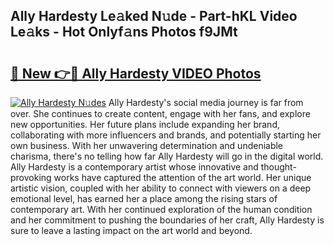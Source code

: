 ## Ally Hardesty Le𝚊ked N𝚞de - Part-hKL Video Le𝚊ks - Hot Onlyf𝚊ns Photos f9JMt

# <h2><a href="http://ac17558.deff.icu/?id=Ally+Hardesty">🔗 New 👉🔴 Ally Hardesty VIDEO Photos</a></h2>

[![Ally Hardesty N𝚞des](https://i.imgur.com/rIISA9y.gif)](http://ac17558.deff.icu/?id=Ally+Hardesty)
Ally Hardesty's social media journey is far from over. She continues to create content, engage with her fans, and explore new opportunities. Her future plans include expanding her brand, collaborating with more influencers and brands, and potentially starting her own business. With her unwavering determination and undeniable charisma, there's no telling how far Ally Hardesty will go in the digital world. Ally Hardesty is a contemporary artist whose innovative and thought-provoking works have captured the attention of the art world. Her unique artistic vision, coupled with her ability to connect with viewers on a deep emotional level, has earned her a place among the rising stars of contemporary art. With her continued exploration of the human condition and her commitment to pushing the boundaries of her craft, Ally Hardesty is sure to leave a lasting impact on the art world and beyond.
